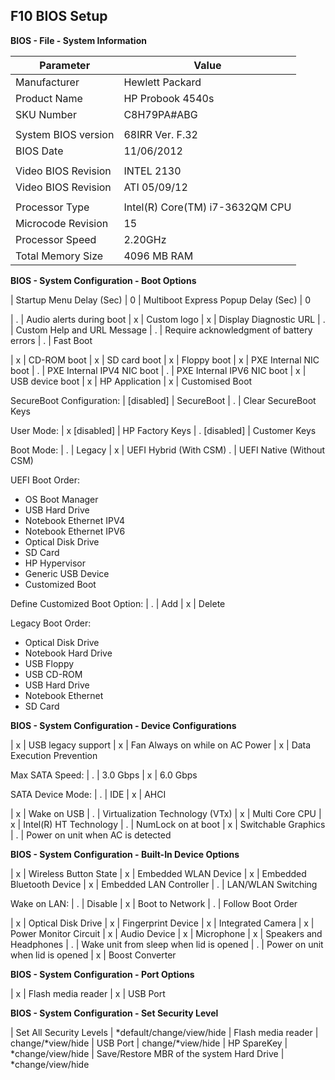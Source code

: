 
F10 BIOS Setup
--------------

**BIOS - File - System Information**

| Parameter           | Value
|---------------------|-----------------
| Manufacturer        | Hewlett Packard
| Product Name        | HP Probook 4540s
| SKU Number          | C8H79PA#ABG
|                     |
| System BIOS version | 68IRR Ver. F.32
| BIOS Date           | 11/06/2012
|                     |
| Video BIOS Revision | INTEL 2130
| Video BIOS Revision | ATI 05/09/12
|                     |
| Processor Type      | Intel(R) Core(TM) i7-3632QM CPU
| Microcode Revision  | 15
| Processor Speed     | 2.20GHz
| Total Memory Size   | 4096 MB RAM

**BIOS - System Configuration - Boot Options**

| Startup Menu Delay (Sec)            | 0
| Multiboot Express Popup Delay (Sec) | 0

| .                                   | Audio alerts during boot
| x                                   | Custom logo
| x                                   | Display Diagnostic URL
| .                                   | Custom Help and URL Message
| .                                   | Require acknowledgment of battery errors
| .                                   | Fast Boot

| x                                   | CD-ROM boot
| x                                   | SD card boot
| x                                   | Floppy boot
| x                                   | PXE Internal NIC boot
| .                                   | PXE Internal IPV4 NIC boot
| .                                   | PXE Internal IPV6 NIC boot
| x                                   | USB device boot
| x                                   | HP Application
| x                                   | Customised Boot

SecureBoot Configuration:
| [disabled]                          | SecureBoot
| .                                   | Clear SecureBoot Keys

User Mode:
| x [disabled]                        | HP Factory Keys
| . [disabled]                        | Customer Keys

Boot Mode:
| .                                   | Legacy
| x                                   | UEFI Hybrid (With CSM)
.                                   | UEFI Native (Without CSM)

UEFI Boot Order:
* OS Boot Manager
* USB Hard Drive
* Notebook Ethernet IPV4
* Notebook Ethernet IPV6
* Optical Disk Drive
* SD Card
* HP Hypervisor
* Generic USB Device
* Customized Boot

Define Customized Boot Option:
| .                                   | Add
| x                                   | Delete

Legacy Boot Order:
* Optical Disk Drive
* Notebook Hard Drive
* USB Floppy
* USB CD-ROM
* USB Hard Drive
* Notebook Ethernet
* SD Card

**BIOS - System Configuration - Device Configurations**

| x                                   | USB legacy support
| x                                   | Fan Always on while on AC Power
| x                                   | Data Execution Prevention

Max SATA Speed:
| .                                   | 3.0 Gbps
| x                                   | 6.0 Gbps

SATA Device Mode:
| .                                   | IDE
| x                                   | AHCI


| x                                   | Wake on USB
| .                                   | Virtualization Technology (VTx)
| x                                   | Multi Core CPU
| x                                   | Intel(R) HT Technology
| .                                   | NumLock on at boot
| x                                   | Switchable Graphics
| .                                   | Power on unit when AC is detected

**BIOS - System Configuration - Built-In Device Options**

| x                                   | Wireless Button State
| x                                   | Embedded WLAN Device
| x                                   | Embedded Bluetooth Device
| x                                   | Embedded LAN Controller
| .                                   | LAN/WLAN Switching

Wake on LAN:
| .                                   | Disable
| x                                   | Boot to Network
| .                                   | Follow Boot Order

| x                                   | Optical Disk Drive
| x                                   | Fingerprint Device
| x                                   | Integrated Camera
| x                                   | Power Monitor Circuit
| x                                   | Audio Device
| x                                   | Microphone
| x                                   | Speakers and Headphones
| .                                   | Wake unit from sleep when lid is opened
| .                                   | Power on unit when lid is opened
| x                                   | Boost Converter

**BIOS - System Configuration - Port Options**

| x                                   | Flash media reader
| x                                   | USB Port

**BIOS - System Configuration - Set Security Level**

| Set All Security Levels             | \*default/change/view/hide
| Flash media reader                  | change/\*view/hide
| USB Port                            | change/\*view/hide
| HP SpareKey                         | \*change/view/hide
| Save/Restore MBR of the system Hard Drive | \*change/view/hide

